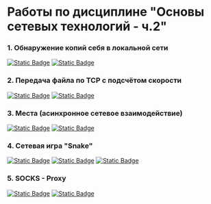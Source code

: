 # Работы по дисциплине "Основы сетевых технологий - ч.2"

### 1. Обнаружение копий себя в локальной сети 
[![Static Badge](https://img.shields.io/badge/Description-green?style=for-the-badge)](http://fit.ippolitov.me/CN_2/2024/1.html) [![Static Badge](https://img.shields.io/badge/Code-blue?style=for-the-badge)](./network2_go/lab1/)

### 2. Передача файла по TCP с подсчётом скорости 
[![Static Badge](https://img.shields.io/badge/Description-green?style=for-the-badge)](http://fit.ippolitov.me/CN_2/2024/2.html) [![Static Badge](https://img.shields.io/badge/Code-blue?style=for-the-badge)](./network2_go/lab2/)

### 3. Места (асинхронное сетевое взаимодействие) 
[![Static Badge](https://img.shields.io/badge/Description-green?style=for-the-badge)](http://fit.ippolitov.me/CN_2/2024/3.html) [![Static Badge](https://img.shields.io/badge/Code-blue?style=for-the-badge)](./network2_go/lab3/)

### 4. Сетевая игра "Snake" 
[![Static Badge](https://img.shields.io/badge/Description-green?style=for-the-badge)](https://gitlab.ccfit.nsu.ru/vadipp/04_snakes_task) [![Static Badge](https://img.shields.io/badge/Server_Code-blue?style=for-the-badge)](./network2_go/lab4/) [![Static Badge](https://img.shields.io/badge/Client_Code-purple?style=for-the-badge)](./network2_java/lab4/)

### 5. SOCKS - Proxy 
[![Static Badge](https://img.shields.io/badge/Description-green?style=for-the-badge)](http://fit.ippolitov.me/CN_2/2024/5.html) [![Static Badge](https://img.shields.io/badge/Code-blue?style=for-the-badge)](./network2_go/lab5/)

